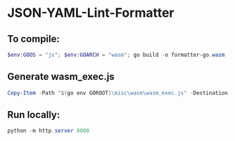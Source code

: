 # JSON-YAML-Lint-Formatter
 
## To compile:
```powershell
$env:GOOS = "js"; $env:GOARCH = "wasm"; go build -o formatter-go.wasm
```

## Generate wasm_exec.js
```powershell
Copy-Item -Path "$(go env GOROOT)\misc\wasm\wasm_exec.js" -Destination ".\wasm_exec.js"
```

## Run locally:
```powershell
python -m http.server 8000 
``` 